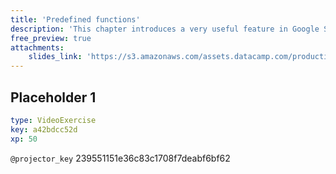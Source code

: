 ```yaml
---
title: 'Predefined functions'
description: 'This chapter introduces a very useful feature in Google Sheets: predefined functions. You''ll use these functions to solve complex problems without having to worry about specific calculations. We’ll cover a lot of predefined functions, including functions for numbers, functions for strings, and functions for dates.'
free_preview: true
attachments:
    slides_link: 'https://s3.amazonaws.com/assets.datacamp.com/production/course_8553/slides/chapter1.pdf'
---
```


## Placeholder 1

```yaml
type: VideoExercise
key: a42bdcc52d
xp: 50
```

`@projector_key`
239551151e36c83c1708f7deabf6bf62
